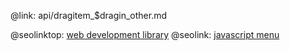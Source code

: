 @link: api/dragitem_$dragin_other.md

@seolinktop: [web development library](https://webix.com)
@seolink: [javascript menu](https://webix.com/widget/menu/)